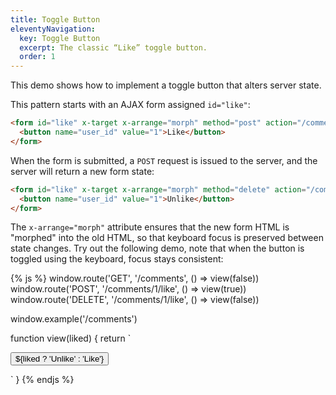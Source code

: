 ```yaml
---
title: Toggle Button
eleventyNavigation:
  key: Toggle Button
  excerpt: The classic “Like” toggle button.
  order: 1
---
```


This demo shows how to implement a toggle button that alters server state.

This pattern starts with an AJAX form assigned `id="like"`:

```html
<form id="like" x-target x-arrange="morph" method="post" action="/comments/1/like">
  <button name="user_id" value="1">Like</button>
</form>
```

When the form is submitted, a `POST` request is issued to the server, and the server will return a new form state:

```html
<form id="like" x-target x-arrange="morph" method="delete" action="/comments/1/like">
  <button name="user_id" value="1">Unlike</button>
</form>
```

The `x-arrange="morph"` attribute ensures that the new form HTML is "morphed" into the old HTML, so that keyboard focus is preserved between state changes. Try out the following demo, note that when the button is toggled using the keyboard, focus stays consistent:

{% js %}
window.route('GET', '/comments', () => view(false))
window.route('POST', '/comments/1/like', () => view(true))
window.route('DELETE', '/comments/1/like', () => view(false))

window.example('/comments')

function view(liked) {
  return `<form id="like" x-target x-arrange="morph" method="${liked ? 'delete' : 'post'}" action="/comments/1/like">
<button name="user_id" value="1">${liked ? 'Unlike' : 'Like'}</button>
</form>`
}
{% endjs %}
